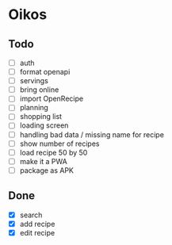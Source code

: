 # Oikos

## Todo

- [ ] auth
- [ ] format openapi
- [ ] servings
- [ ] bring online
- [ ] import OpenRecipe
- [ ] planning
- [ ] shopping list
- [ ] loading screen
- [ ] handling bad data / missing name for recipe
- [ ] show number of recipes
- [ ] load recipe 50 by 50
- [ ] make it a PWA
- [ ] package as APK

## Done

- [X] search
- [x] add recipe
- [x] edit recipe